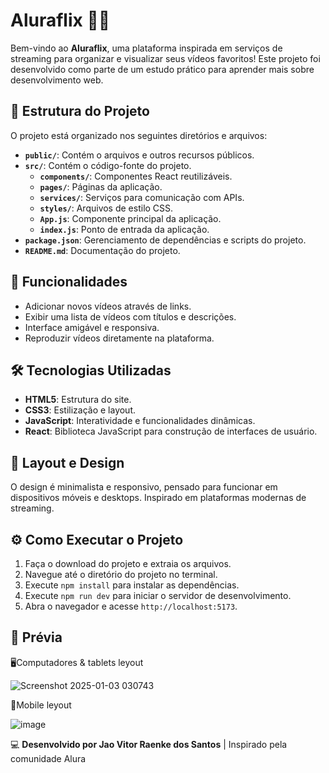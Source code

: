 # Aluraflix 🎥✨

Bem-vindo ao **Aluraflix**, uma plataforma inspirada em serviços de streaming para organizar e visualizar seus vídeos favoritos! Este projeto foi desenvolvido como parte de um estudo prático para aprender mais sobre desenvolvimento web.

## 📂 Estrutura do Projeto

O projeto está organizado nos seguintes diretórios e arquivos:

- **`public/`**: Contém o arquivos e outros recursos públicos.
- **`src/`**: Contém o código-fonte do projeto.
    - **`components/`**: Componentes React reutilizáveis.
    - **`pages/`**: Páginas da aplicação.
    - **`services/`**: Serviços para comunicação com APIs.
    - **`styles/`**: Arquivos de estilo CSS.
    - **`App.js`**: Componente principal da aplicação.
    - **`index.js`**: Ponto de entrada da aplicação.
- **`package.json`**: Gerenciamento de dependências e scripts do projeto.
- **`README.md`**: Documentação do projeto.


## 🚀 Funcionalidades

- Adicionar novos vídeos através de links.
- Exibir uma lista de vídeos com títulos e descrições.
- Interface amigável e responsiva.
- Reproduzir vídeos diretamente na plataforma.

## 🛠️ Tecnologias Utilizadas

- **HTML5**: Estrutura do site.
- **CSS3**: Estilização e layout.
- **JavaScript**: Interatividade e funcionalidades dinâmicas.
- **React**: Biblioteca JavaScript para construção de interfaces de usuário.

## 🎨 Layout e Design

O design é minimalista e responsivo, pensado para funcionar em dispositivos móveis e desktops. Inspirado em plataformas modernas de streaming.

## ⚙️ Como Executar o Projeto

1. Faça o download do projeto e extraia os arquivos.
2. Navegue até o diretório do projeto no terminal.
3. Execute `npm install` para instalar as dependências.
4. Execute `npm run dev` para iniciar o servidor de desenvolvimento.
5. Abra o navegador e acesse `http://localhost:5173`.

## 📸 Prévia

🖥️Computadores & tablets leyout

![Screenshot 2025-01-03 030743](https://github.com/user-attachments/assets/45ba4e3a-e196-4633-831f-d04a864b0f61)


📱Mobile leyout

![image](https://github.com/user-attachments/assets/49919c05-ae19-4360-aa03-88368cbf84ba)



💻 **Desenvolvido por Jao Vitor Raenke dos Santos** | Inspirado pela comunidade Alura
